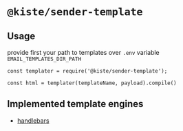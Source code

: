 # `@kiste/sender-template`


## Usage

provide first your path to templates over `.env` variable `EMAIL_TEMPLATES_DIR_PATH`

```
const templater = require('@kiste/sender-template');

const html = templater(templateName, payload).compile()
```


## Implemented template engines

- [handlebars](http://handlebarsjs.com/)

